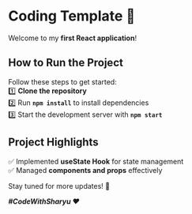 # Coding Template 🚀  
Welcome to my **first React application**!  

## How to Run the Project  
Follow these steps to get started:  
1️⃣ **Clone the repository**  
2️⃣ Run **`npm install`** to install dependencies  
3️⃣ Start the development server with **`npm start`**  

## Project Highlights  
✅ Implemented **useState Hook** for state management  
✅ Managed **components and props** effectively  

Stay tuned for more updates! 🚀  

_**#CodeWithSharyu ❤️**_
